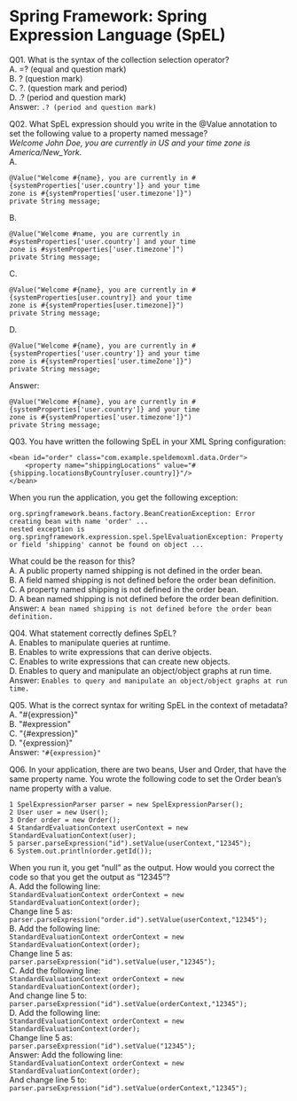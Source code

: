 Spring Framework: Spring Expression Language (SpEL)  
===================================================  

Q01. What is the syntax of the collection selection operator?  
A. =? (equal and question mark)  
B. ? (question mark)  
C. ?. (question mark and period)  
D. .? (period and question mark)  
Answer: `.? (period and question mark)`  

Q02. What SpEL expression should you write in the @Value annotation to set the following value to a property named message?  
*Welcome John Doe, you are currently in US and your time zone is America/New_York.*  
A. 
```
@Value("Welcome #{name}, you are currently in #{systemProperties['user.country']} and your time
zone is #{systemProperties['user.timezone']}")
private String message;
```  
B. 
```
@Value("Welcome #name, you are currently in #systemProperties['user.country'] and your time
zone is #systemProperties['user.timezone']")
private String message;
```  
C. 
```
@Value("Welcome #{name}, you are currently in #{systemProperties[user.country]} and your time
zone is #{systemProperties[user.timezone]}")
private String message;
```  
D. 
```
@Value("Welcome #{name}, you are currently in #{systemProperties['user.country']} and your time
zone is #{systemProperties['user.timeZone']}")
private String message;
```  
Answer: 
```
@Value("Welcome #{name}, you are currently in #{systemProperties['user.country']} and your time
zone is #{systemProperties['user.timezone']}")
private String message;
```  

Q03. You have written the following SpEL in your XML Spring configuration:  
```
<bean id="order" class="com.example.speldemoxml.data.Order">
    <property name="shippingLocations" value="#{shipping.locationsByCountry[user.country]}"/>
</bean>
```  
When you run the application, you get the following exception:  
```
org.springframework.beans.factory.BeanCreationException: Error creating bean with name 'order' ...
nested exception is org.springframework.expression.spel.SpelEvaluationException: Property or field 'shipping' cannot be found on object ...
```  
What could be the reason for this?  
A. A public property named shipping is not defined in the order bean.  
B. A field named shipping is not defined before the order bean definition.  
C. A property named shipping is not defined in the order bean.  
D. A bean named shipping is not defined before the order bean definition.  
Answer: `A bean named shipping is not defined before the order bean definition.`  

Q04. What statement correctly defines SpEL?  
A. Enables to manipulate queries at runtime.  
B. Enables to write expressions that can derive objects.  
C. Enables to write expressions that can create new objects.  
D. Enables to query and manipulate an object/object graphs at run time.  
Answer: `Enables to query and manipulate an object/object graphs at run time.`  

Q05. What is the correct syntax for writing SpEL in the context of metadata?  
A. "#{expression}"  
B. "#expression"  
C. "{#expression}"  
D. "{expression}"  
Answer: `"#{expression}"`  

Q06. In your application, there are two beans, User and Order, that have the same property name. You wrote the following code to set the Order bean’s name property with a value.  
```
1 SpelExpressionParser parser = new SpelExpressionParser();
2 User user = new User();
3 Order order = new Order();
4 StandardEvaluationContext userContext = new StandardEvaluationContext(user);
5 parser.parseExpression("id").setValue(userContext,"12345");
6 System.out.println(order.getId());
```  
When you run it, you get “null” as the output. How would you correct the code so that you get the output as “12345”?  
A. Add the following line:  
`StandardEvaluationContext orderContext = new StandardEvaluationContext(order);`  
Change line 5 as:  
`parser.parseExpression("order.id").setValue(userContext,"12345");`  
B. Add the following line:  
`StandardEvaluationContext orderContext = new StandardEvaluationContext(order);`  
Change line 5 as:  
`parser.parseExpression("id").setValue(user,"12345");`  
C. Add the following line:  
`StandardEvaluationContext orderContext = new StandardEvaluationContext(order);`  
And change line 5 to:  
`parser.parseExpression("id").setValue(orderContext,"12345");`  
D. Add the following line:  
`StandardEvaluationContext orderContext = new StandardEvaluationContext(order);`  
Change line 5 as:  
`parser.parseExpression("id").setValue("12345");`  
Answer: Add the following line:  
`StandardEvaluationContext orderContext = new StandardEvaluationContext(order);`  
And change line 5 to:  
`parser.parseExpression("id").setValue(orderContext,"12345");`  